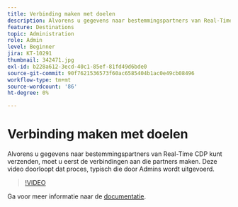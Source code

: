 ```yaml
---
title: Verbinding maken met doelen
description: Alvorens u gegevens naar bestemmingspartners van Real-Time CDP kunt verzenden, moet u eerst de verbindingen aan die partners maken. Deze video doorloopt die pr... (beschrijvingen moeten tussen 60 en 160 tekens lang zijn)
feature: Destinations
topic: Administration
role: Admin
level: Beginner
jira: KT-10291
thumbnail: 342471.jpg
exl-id: b228a612-3ecd-40c1-85ef-81fd49d6bde0
source-git-commit: 90f7621536573f60ac6585404b1ac0e49cb08496
workflow-type: tm+mt
source-wordcount: '86'
ht-degree: 0%

---
```


# Verbinding maken met doelen

Alvorens u gegevens naar bestemmingspartners van Real-Time CDP kunt verzenden, moet u eerst de verbindingen aan die partners maken. Deze video doorloopt dat proces, typisch die door Admins wordt uitgevoerd.

>[!VIDEO](https://video.tv.adobe.com/v/342471/?quality=12&learn=on)

Ga voor meer informatie naar de [documentatie](https://experienceleague.adobe.com/docs/experience-platform/destinations/ui/connect-destination.html?lang=en).

